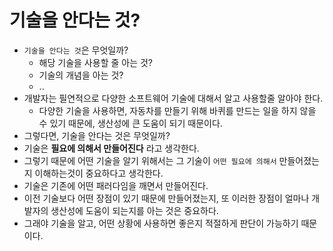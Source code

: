 # 기술을 안다는 것?

* `기술을 안다는 것`은 무엇일까?
  * 해당 기술을 사용할 줄 아는 것?
  * 기술의 개념을 아는 것?
  * ..
* 개발자는 필연적으로 다양한 소프트웨어 기술에 대해서 알고 사용할줄 알아야 한다.
  * 다양한 기술을 사용하면, 자동차를 만들기 위해 바퀴를 만드는 일을 하지 않을 수 있기 때문에,
  생산성에 큰 도움이 되기 때문이다.
* 그렇다면, 기술을 안다는 것은 무엇일까?
* 기술은 __필요에 의해서 만들어진다__ 라고 생각한다.
* 그렇기 때문에 어떤 기술을 알기 위해서는 그 기술이 `어떤 필요에 의해서` 만들어졌는지
이해하는것이 중요하다고 생각한다.
* 기술은 기존에 어떤 패러다임을 깨면서 만들어진다.
* 이전 기술보다 어떤 장점이 있기 때문에 만들어졌는지, 또 이러한 장점이 얼마나 개발자의 생산성에
도움이 되는지를 아는 것은 중요하다.
* 그래야 기술을 알고, 어떤 상황에 사용하면 좋은지 적절하게 판단이 가능하기 때문이다.
